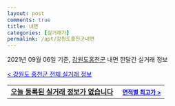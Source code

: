 ```yaml
---
layout: post
comments: true
title: 내면
categories: [실거래가]
permalink: /apt/강원도홍천군내면
---
```


2021년 09월 06일 기준, <a href="/apt/강원도홍천군">강원도홍천군</a> 내면 한달간 실거래 정보

<a style="color: blue;" href="/apt/강원도홍천군">< 강원도 홍천군 전체 실거래 정보</a>
<!---- start ---->
<table>
  <tr>
    <td colspan="4" style="font-weight: bold;"><a href="/apt/강원도홍천군내면{name_without_space}">오늘 등록된 실거래 정보가 없습니다</a> &nbsp;&nbsp;&nbsp; <a style="color: blue; font-size: smaller;" href="/apt/강원도홍천군내면{name_without_space}">면적별 최고가 ></a></td>
  </tr>
    
</table>
<!---- end ---->
    